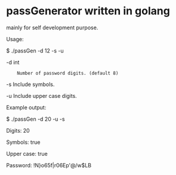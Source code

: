 # passGenerator written in golang

mainly for self development purpose.

Usage: 

$ ./passGen -d 12 -s -u

  -d int
  
        Number of password digits. (default 8)
        
  -s    Include symbols.
  
  -u    Include upper case digits.


Example output:

$ ./passGen -d 20 -u -s

Digits: 20

Symbols: true

Upper case: true


Password: !N}o65f|r06Ep'@/w$LB

